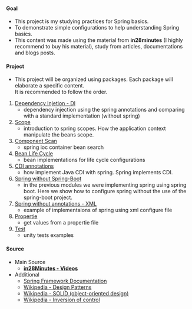 #### Goal
* This project is my studying practices for Spring basics.
* To demonstrate simple configurations to help understanding Spring basics.  
* This content was made using the material from **in28minutes** (I highly recommend to buy his material), study from articles, documentations and blogs posts.

#### Project
* This project will be organized using packages. Each package will elaborate a specific content.  
It is recommended to follow the order.
1. [Dependency Injetion - DI](src/main/java/com/http418/spring/di/README.md)
    * dependency injection using the spring annotations and comparing with a standard implementation 
    (without spring)
2. [Scope](src/main/java/com/http418/spring/scope/README.md)
    * introduction to spring scopes. How the application context manipulate the beans scope.
3. [Component Scan](src/main/java/com/http418/spring/componentscan/README.md)
    * spring ioc container bean search
4. [Bean Life Cycle](src/main/java/com/http418/spring/lifecycle/README.md)
    * bean implementations for life cycle configurations
5. [CDI annotations](src/main/java/com/http418/spring/cdi/README.md)
    * how implement Java CDI with spring. Spring implements CDI.
6. [Spring without Spring-Boot](src/main/java/com/http418/spring/springnoboot/README.md)
    * in the previous modules we were implementing spring using spring boot. Here we show how to configure
    spring without the use of the spring-boot project.
7. [Spring without annotations - XML](src/main/java/com/http418/spring/xmlnoannotation/README.md)
    * example of implementaions of spring using xml configure file
8. [Propertie](src/main/java/com/http418/spring/propertie/README.md)
    * get values from a propertie file
9. [Test](src/main/java/com/http418/spring/test/README.md)
    * unity tests examples

#### Source
* Main Source
    * **[in28Minutes - Videos](https://www.udemy.com/spring-tutorial-for-beginners)**
* Additional
    * [Spring Framework Documentation](https://docs.spring.io/spring/docs/current/spring-framework-reference/)
    * [Wikipedia - Design Patterns](https://en.wikipedia.org/wiki/Design_Patterns)
    * [Wikipedia - SOLID (object-oriented design)](https://en.wikipedia.org/wiki/SOLID_(object-oriented_design))
    * [Wikipedia - Inversion of control](https://en.wikipedia.org/wiki/Inversion_of_control)

